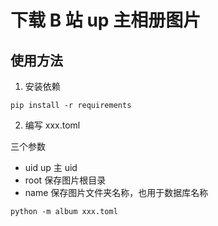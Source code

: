 # 下载 B 站 up 主相册图片

## 使用方法

1. 安装依赖

`pip install -r requirements`

2. 编写 xxx.toml

三个参数

-   uid up 主 uid
-   root 保存图片根目录
-   name 保存图片文件夹名称，也用于数据库名称

`python -m album xxx.toml`
